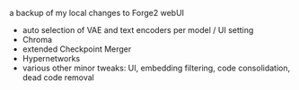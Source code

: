 a backup of my local changes to Forge2 webUI

* auto selection of VAE and text encoders per model / UI setting
* Chroma
* extended Checkpoint Merger
* Hypernetworks
* various other minor tweaks: UI, embedding filtering, code consolidation, dead code removal
